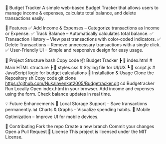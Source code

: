 📌 Budget Tracker
A simple web-based Budget Tracker that allows users to manage income & expenses, calculate total balance, and delete transactions easily.

🚀 Features
✅ Add Income & Expenses – Categorize transactions as Income or Expense.
✅ Track Balance – Automatically calculates total balance.
✅ Transaction History – View past transactions with color-coded indicators.
✅ Delete Transactions – Remove unnecessary transactions with a single click.
✅ User-Friendly UI – Simple and responsive design for easy usage.

📂 Project Structure
bash
Copy code
📦 Budget Tracker
 ┣ 📜 index.html       # Main HTML structure
 ┣ 📜 styles.css       # Styling file for UI/UX
 ┗ 📜 script.js        # JavaScript logic for budget calculations
🔧 Installation & Usage
Clone the Repository
sh
Copy code
git clone https://github.com/Nukalavenkat2005/Budgetracker.git
cd Budgetracker
Run Locally
Open index.html in your browser.
Add income and expenses using the form.
Check balance updates in real time.


💡 Future Enhancements
🚀 Local Storage Support – Save transactions permanently.
📊 Charts & Graphs – Visualize spending habits.
📱 Mobile Optimization – Improve UI for mobile devices.

🤝 Contributing
Fork the repo
Create a new branch
Commit your changes
Open a Pull Request
📜 License
This project is licensed under the MIT License.
